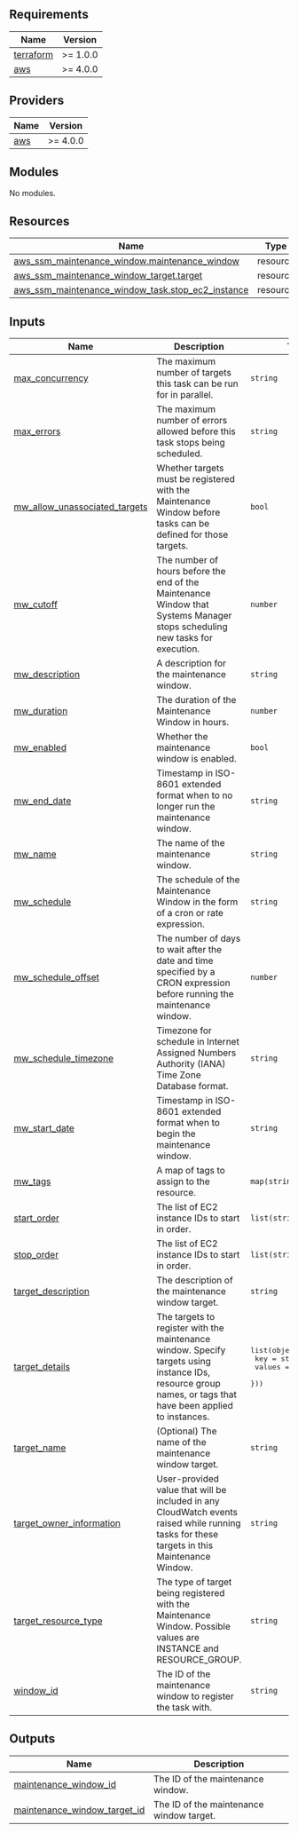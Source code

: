 <!-- BEGIN_TF_DOCS -->
## Requirements

| Name | Version |
|------|---------|
| <a name="requirement_terraform"></a> [terraform](#requirement\_terraform) | >= 1.0.0 |
| <a name="requirement_aws"></a> [aws](#requirement\_aws) | >= 4.0.0 |

## Providers

| Name | Version |
|------|---------|
| <a name="provider_aws"></a> [aws](#provider\_aws) | >= 4.0.0 |

## Modules

No modules.

## Resources

| Name | Type |
|------|------|
| [aws_ssm_maintenance_window.maintenance_window](https://registry.terraform.io/providers/hashicorp/aws/latest/docs/resources/ssm_maintenance_window) | resource |
| [aws_ssm_maintenance_window_target.target](https://registry.terraform.io/providers/hashicorp/aws/latest/docs/resources/ssm_maintenance_window_target) | resource |
| [aws_ssm_maintenance_window_task.stop_ec2_instance](https://registry.terraform.io/providers/hashicorp/aws/latest/docs/resources/ssm_maintenance_window_task) | resource |

## Inputs

| Name | Description | Type | Default | Required |
|------|-------------|------|---------|:--------:|
| <a name="input_max_concurrency"></a> [max\_concurrency](#input\_max\_concurrency) | The maximum number of targets this task can be run for in parallel. | `string` | `"1"` | no |
| <a name="input_max_errors"></a> [max\_errors](#input\_max\_errors) | The maximum number of errors allowed before this task stops being scheduled. | `string` | `"1"` | no |
| <a name="input_mw_allow_unassociated_targets"></a> [mw\_allow\_unassociated\_targets](#input\_mw\_allow\_unassociated\_targets) | Whether targets must be registered with the Maintenance Window before tasks can be defined for those targets. | `bool` | `false` | no |
| <a name="input_mw_cutoff"></a> [mw\_cutoff](#input\_mw\_cutoff) | The number of hours before the end of the Maintenance Window that Systems Manager stops scheduling new tasks for execution. | `number` | n/a | yes |
| <a name="input_mw_description"></a> [mw\_description](#input\_mw\_description) | A description for the maintenance window. | `string` | `null` | no |
| <a name="input_mw_duration"></a> [mw\_duration](#input\_mw\_duration) | The duration of the Maintenance Window in hours. | `number` | n/a | yes |
| <a name="input_mw_enabled"></a> [mw\_enabled](#input\_mw\_enabled) | Whether the maintenance window is enabled. | `bool` | `true` | no |
| <a name="input_mw_end_date"></a> [mw\_end\_date](#input\_mw\_end\_date) | Timestamp in ISO-8601 extended format when to no longer run the maintenance window. | `string` | `null` | no |
| <a name="input_mw_name"></a> [mw\_name](#input\_mw\_name) | The name of the maintenance window. | `string` | n/a | yes |
| <a name="input_mw_schedule"></a> [mw\_schedule](#input\_mw\_schedule) | The schedule of the Maintenance Window in the form of a cron or rate expression. | `string` | n/a | yes |
| <a name="input_mw_schedule_offset"></a> [mw\_schedule\_offset](#input\_mw\_schedule\_offset) | The number of days to wait after the date and time specified by a CRON expression before running the maintenance window. | `number` | `null` | no |
| <a name="input_mw_schedule_timezone"></a> [mw\_schedule\_timezone](#input\_mw\_schedule\_timezone) | Timezone for schedule in Internet Assigned Numbers Authority (IANA) Time Zone Database format. | `string` | `null` | no |
| <a name="input_mw_start_date"></a> [mw\_start\_date](#input\_mw\_start\_date) | Timestamp in ISO-8601 extended format when to begin the maintenance window. | `string` | `null` | no |
| <a name="input_mw_tags"></a> [mw\_tags](#input\_mw\_tags) | A map of tags to assign to the resource. | `map(string)` | `{}` | no |
| <a name="input_start_order"></a> [start\_order](#input\_start\_order) | The list of EC2 instance IDs to start in order. | `list(string)` | n/a | yes |
| <a name="input_stop_order"></a> [stop\_order](#input\_stop\_order) | The list of EC2 instance IDs to start in order. | `list(string)` | n/a | yes |
| <a name="input_target_description"></a> [target\_description](#input\_target\_description) | The description of the maintenance window target. | `string` | `null` | no |
| <a name="input_target_details"></a> [target\_details](#input\_target\_details) | The targets to register with the maintenance window. Specify targets using instance IDs, resource group names, or tags that have been applied to instances. | <pre>list(object({<br>    key    = string<br>    values = list(string)<br>  }))</pre> | n/a | yes |
| <a name="input_target_name"></a> [target\_name](#input\_target\_name) | (Optional) The name of the maintenance window target. | `string` | `null` | no |
| <a name="input_target_owner_information"></a> [target\_owner\_information](#input\_target\_owner\_information) | User-provided value that will be included in any CloudWatch events raised while running tasks for these targets in this Maintenance Window. | `string` | `null` | no |
| <a name="input_target_resource_type"></a> [target\_resource\_type](#input\_target\_resource\_type) | The type of target being registered with the Maintenance Window. Possible values are INSTANCE and RESOURCE\_GROUP. | `string` | n/a | yes |
| <a name="input_window_id"></a> [window\_id](#input\_window\_id) | The ID of the maintenance window to register the task with. | `string` | `""` | no |

## Outputs

| Name | Description |
|------|-------------|
| <a name="output_maintenance_window_id"></a> [maintenance\_window\_id](#output\_maintenance\_window\_id) | The ID of the maintenance window. |
| <a name="output_maintenance_window_target_id"></a> [maintenance\_window\_target\_id](#output\_maintenance\_window\_target\_id) | The ID of the maintenance window target. |
<!-- END_TF_DOCS -->